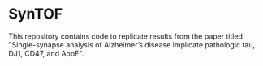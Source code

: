 # SynTOF
This repository contains code to replicate results from the paper titled "Single-synapse analysis of Alzheimer’s disease implicate pathologic tau, DJ1, CD47, and ApoE".
